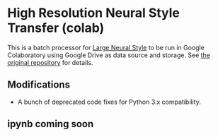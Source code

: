 # High Resolution Neural Style Transfer (colab)

This is a batch processor for [Large Neural Style](https://github.com/dnuffer/large_neural_style) to be run in Google Colaboratory using Google Drive as data source and storage. See [the original repository](https://github.com/dnuffer/large_neural_style) for details.

## Modifications

- A bunch of deprecated code fixes for Python 3.x compatibility.

## ipynb coming soon
